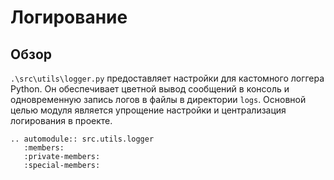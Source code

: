 # Логирование

## Обзор

`.\src\utils\logger.py` предоставляет настройки для кастомного логгера Python. Он обеспечивает цветной вывод сообщений в консоль и одновременную запись логов в файлы в директории `logs`. Основной целью модуля является упрощение настройки и централизация логирования в проекте.

```{eval-rst}
.. automodule:: src.utils.logger
   :members:
   :private-members:
   :special-members:
```
